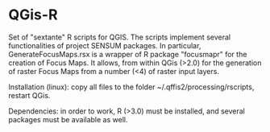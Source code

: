 QGis-R
======

Set of "sextante" R scripts for QGIS. The scripts implement several functionalities of project SENSUM packages. 
In particular, GenerateFocusMaps.rsx is a wrapper of R package "focusmapr" for the creation of Focus Maps. It allows, from within QGis (>2.0) for the generation of raster Focus Maps from a number (<4) of raster input layers. 

Installation (linux): copy all files to the folder ~/.qffis2/processing/rscripts, restart QGis.

Dependencies: in order to work, R (>3.0) must be installed, and several packages must be available as well. 
